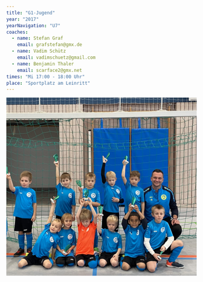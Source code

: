 ```yaml
---
title: "G1-Jugend"
year: "2017"
yearNavigation: "U7"
coaches:
  - name: Stefan Graf
    email: grafstefan@gmx.de
  - name: Vadim Schütz
    email: vadimschuetz@gmail.com
  - name: Benjamin Thaler
    email: scarface2@gmx.net
times: "Mi 17:00 - 18:00 Uhr"
place: "Sportplatz am Leinritt"
---
```


![Die Mannschaft beim Hallenturnier](../../assets/g1.jpg)

